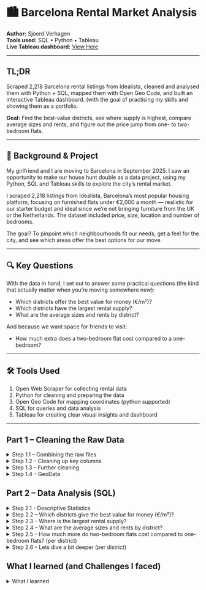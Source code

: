 # 🏙️ Barcelona Rental Market Analysis

**Author:** Sjoerd Verhagen  
**Tools used:** SQL • Python • Tableau  
**Live Tableau dashboard:** [View Here](https://public.tableau.com/views/YOUR-DASHBOARD-LINK)


---

## TL;DR 

Scraped 2,218 Barcelona rental listings from Idealista, cleaned and analysed them with Python + SQL, mapped them with Open Geo Code, and built an interactive Tableau dashboard. (with the goal of practising my skills and showing them as a portfolio.

**Goal:**
Find the best-value districts, see where supply is highest, compare average sizes and rents, and figure out the price jump from one- to two-bedroom flats.

---

## 🎯 Background & Project

My girlfriend and I are moving to Barcelona in September 2025. I saw an opportunity to make our house hunt double as a data project, using my Python, SQL and Tableau skills to explore the city’s rental market.

I scraped 2,218 listings from Idealista, Barcelona’s most popular housing platform, focusing on furnished flats under €2,000 a month — realistic for our starter budget and ideal since we’re not bringing furniture from the UK or the Netherlands. The dataset included price, size, location and number of bedrooms.

The goal? To pinpoint which neighbourhoods fit our needs, get a feel for the city, and see which areas offer the best options for our move.

---

## 🔍 Key Questions

With the data in hand, I set out to answer some practical questions (the kind that actually matter when you’re moving somewhere new):

- Which districts offer the best value for money (€/m²)?
- Which districts have the largest rental supply?
- What are the average sizes and rents by district?

And because we want space for friends to visit:
- How much extra does a two-bedroom flat cost compared to a one-bedroom?

---

## 🛠️ Tools Used

1. Open Web Scraper for collecting rental data
2. Python for cleaning and preparing the data
3.  Open Geo Code for mapping coordinates (python supported)
4.  SQL for queries and data analysis
5. Tableau for creating clear visual insights and dashboard

---

## Part 1 – Cleaning the Raw Data

<details>
  <summary>Step 1.1 – Combining the raw files</summary


For the first step, I used Python to combine all individual CSV files into one dataset. I loaded each file from the project folder, appended them to a list of DataFrames, and then concatenated everything into a single DataFrame. I saved this as a new CSV file and quickly explored its structure to check that everything had loaded correctly.

```python
import os
import pandas as pd

folder_path = "/Users/sjoerdv/Documents/PERSOONLIJK/Portfolio/Data 27 jul"
csv_files = [f for f in os.listdir(folder_path) if f.endswith(".csv")]
df_list = []

# Loop through and read each file
for file in csv_files:
    file_path = os.path.join(folder_path, file)
    df = pd.read_csv(file_path)
    df_list.append(df)

# Combine all dataframes
combined_df = pd.concat(df_list, ignore_index=True)

# Save to new CSV
output_file = os.path.join(folder_path, "all_rent_data.csv")
combined_df.to_csv(output_file, index=False)

print(f"Combined {len(csv_files)} files into: {output_file}")

# Load the new combined file
df = pd.read_csv(output_file)

# Show shape
print("\nSHAPE of dataset:", df.shape)

# Show columns
print("\nCOLUMNS:")
print(df.columns.tolist())

# Show index
print("\nINDEX:")
print(df.index)

# Numeric stats
print("\nDESCRIPTIVE STATISTICS (numerical):")
print(df.describe())

# Non-numeric stats
print("\nDESCRIPTIVE STATISTICS (non-numerical):")
print(df.describe(include=['object']))

# Preview first 5 rows
print("\nFIRST 5 ROWS:")
print(df.head())
```

</details> <details> <summary>Step 1.2 – Cleaning up key columns</summary>


In this step, I cleaned the price, size, and price-per-m² columns. The raw data included symbols like “€” and “m²”. I stripped those out so the values are now usable as proper numbers.
- Converted price to price_clean, containing just the amount as a float.
- Did the same for price_per_m2 and size, which now have clean numerical values in new columns.
- Finally, I checked for missing values in those cleaned columns.



```python
import pandas as pd

# Load your dataset
file_path = "/Users/sjoerdv/Documents/PERSOONLIJK/Portfolio/Data 27 jul/all_rent_data.csv"
df = pd.read_csv(file_path)

# Clean 'price' (e.g. "1,100 €/month" → 1100.0)
df['price_clean'] = df['price'].str.replace(r'[^\d,]', '', regex=True)\
                                .str.replace(',', '')\
                                .astype(float)

# Clean 'price_per_m2' (e.g. "73.33 €/m²" → 73.33)
df['price_per_m2_clean'] = df['price_per_m2'].str.replace(r'[^\d.,]', '', regex=True)\
                                             .str.replace(',', '')\
                                             .astype(float)

# Clean 'size' (e.g. "15 m²" → 15.0)
df['size_clean'] = df['size'].str.replace(r'[^\d.,]', '', regex=True)\
                              .str.replace(',', '')\
                              .astype(float)

# Preview cleaned values
print("\nCleaned values:")
print(df[['price', 'price_clean', 'price_per_m2', 'price_per_m2_clean', 'size', 'size_clean']].head(10))

# Count non-missing values in each cleaned column
print("\nNon-missing values:")
print("price_clean:         ", df['price_clean'].notna().sum())
print("price_per_m2_clean:  ", df['price_per_m2_clean'].notna().sum())
print("size_clean:          ", df['size_clean'].notna().sum())
```

</details> <details>
  <summary>Step 1.3 – Further cleaning</summary


For step 1.3, I extracted and cleaned the number of bedrooms from the listing text, creating a numeric column for analysis.


```python
import pandas as pd

# Load the dataset
file_path = "/Users/sjoerdv/Documents/PERSOONLIJK/Portfolio/Data 27 jul/all_rent_data_cleaned.csv"
df = pd.read_csv(file_path)

# Extract number of bedrooms (e.g. "2 bed." → 2.0)
df['bedrooms_clean'] = df['bedrooms'].str.extract(r'(\d+)').astype(float)

# Preview cleaned results
print("Bedrooms cleaned preview:")
print(df[['bedrooms', 'bedrooms_clean']].head(10))

# Show descriptive statistics
print("Descriptive statistics for bedrooms:")
print(df['bedrooms_clean'].describe())

# Save the updated file
output_path = "/Users/sjoerdv/Documents/PERSOONLIJK/Portfolio/Data 27 jul/all_rent_data_cleaned_v2.csv"
df.to_csv(output_path, index=False)

print(f"File saved with cleaned bedrooms column: {output_path}")
```

</details> <details> <summary> Step 1.4 – GeoData</summary>

In this step i added the latitude and longitude for every apartment, through GeoData I can automate this process. By fillin gin the API and adding everything I made into geodata that I could later load into Tableau to make a visual representation of the barcelona map.

```python
import pandas as pd
from opencage.geocoder import OpenCageGeocode
import time
from tqdm import tqdm  # progress bar

# API key
key = '0a2df27082034108b046e61491ef609d'
geocoder = OpenCageGeocode(key)

# Load cleaned CSV
file_path = "/Users/sjoerdv/Documents/PERSOONLIJK/Portfolio/Data 27 jul/all_rent_data_cleaned_v3.csv"
df = pd.read_csv(file_path)

# Create address query (Street + Subdistrict + District + Barcelona, Spain)
def build_query(row):
    parts = [row['street_cleaned'], row['subdistrict'], row['district'], 'Barcelona, Spain']
    return ', '.join([p for p in parts if pd.notna(p)])

df['full_address'] = df.apply(build_query, axis=1)

# Geocode function
def geocode_address(query):
    try:
        results = geocoder.geocode(query)
        if results and len(results):
            lat = results[0]['geometry']['lat']
            lng = results[0]['geometry']['lng']
            country_code = results[0]['components'].get('country_code', '')
            timezone = results[0]['annotations']['timezone']['name']
            return pd.Series([lat, lng, country_code, timezone])
        else:
            return pd.Series([None, None, None, None])
    except Exception as e:
        print(f"Error geocoding {query}: {e}")
        return pd.Series([None, None, None, None])

# Apply geocoding with progress bar (and respect free tier: 1 request/sec)
tqdm.pandas()
df[['latitude', 'longitude', 'country_code', 'timezone']] = df['full_address'].progress_apply(lambda x: geocode_address(x))
    # Pause between requests to respect API rate limit
    # time.sleep(1)  # Uncomment if needed for free tier limit

# Save results
output_path = "/Users/sjoerdv/Documents/PERSOONLIJK/Portfolio/Data 27 jul/all_rent_data_geocoded.csv"
df.to_csv(output_path, index=False)
print(f"\n✅ Geocoded file saved to: {output_path}")
```
</details>


## Part 2 – Data Analysis (SQL)

<details>
  <summary>Step 2.1 - Descriptive Statistics </summary

In this step, I calculated the number of listings, average, minimum, maximum, and price variation for rentals in each district, then ranked districts by average price.

```sql
SELECT 
  district, 
  COUNT(*) AS number_of_listings,
  ROUND(AVG(price_clean),2) AS avg_price,
  MIN(price_clean) AS min_price,
  MAX(price_clean) AS max_price,
  ROUND(STDDEV_SAMP(price_clean),2) AS stddev_price
FROM table_v4
GROUP BY district
ORDER BY avg_price DESC;
```

Let us take a look at the table:

| "district"            | "number_of_listings" | "avg_price" | "min_price" | "max_price" | "stddev_price" |
|-----------------------|----------------------|-------------|-------------|-------------|----------------|
| "Sant Martí"          | 134                  | 1627.01     | 650         | 2000        | 320.09         |
| "Eixample"            | 434                  | 1611.85     | 750         | 2000        | 293.27         |
| "Sant Andreu"         | 34                   | 1596.03     | 990         | 2000        | 357.77         |
| "Les Corts"           | 66                   | 1591.97     | 850         | 2000        | 295.73         |
| "Gràcia"              | 199                  | 1543.67     | 800         | 2000        | 306.06         |
| "Sarrià-Sant Gervasi" | 200                  | 1523.50     | 865         | 2000        | 244.91         |
| "Nou Barris"          | 17                   | 1479.12     | 850         | 2000        | 344.61         |
| "Sants-Montjuïc"      | 200                  | 1441.33     | 945         | 2000        | 244.22         |
| "Ciutat Vella"        | 846                  | 1339.66     | 700         | 2000        | 303.65         |
| "Horta Guinardó"      | 88                   | 1299.02     | 750         | 1995        | 284.45         |

I observed that _Nou Barris_ and _Sant Andreu_ have very few listings compared to other districts. Given that exploratory analysis typically requires a minimum sample size of around 30 to be statistically meaningful, I will exclude these two districts in later steps. 

</details>

<details>
  <summary>Step 2.2 – Which districts give the best value for money (€/m²)? </summary

In this step, I calculated how rental prices per square metre vary across districts (excluding _Sant Andreu_ and _Nou Barris_), by counting listings and finding the average, minimum, maximum, and standard deviation of price per m². Then I ordered the districts from cheapest to most expensive per square metre.

```sql
SELECT 
  district,
  COUNT(*) AS number_of_listings,
  ROUND(AVG(price_per_m2_clean),2) AS avg_price_per_m2,
  MIN(price_per_m2_clean) AS min_price_per_m2,
  MAX(price_per_m2_clean) AS max_price_per_m2,
  ROUND(STDDEV_SAMP(price_per_m2_clean),2) AS stddev_price_per_m2
FROM table_v4
WHERE district NOT IN ('Sant Andreu', 'Nou Barris') 
GROUP BY district
ORDER BY avg_price_per_m2 ASC; 
```


| district            | number_of_listings | avg_price_per_m2 | min_price_per_m2 | max_price_per_m2 | stddev_price_per_m2 |
|---------------------|--------------------|------------------|------------------|------------------|---------------------|
| Horta Guinardó      |                 88 |            20.19 |             12.5 |            35.83 |                5.68 |
| Les Corts           |                 66 |            22.92 |            13.33 |               50 |                6.06 |
| Gràcia              |                199 |            25.04 |            13.33 |               40 |                5.28 |
| Sants-Montjuïc      |                200 |            25.55 |            14.09 |               54 |                6.07 |
| Sant Martí          |                134 |            25.84 |             7.14 |            58.33 |                6.56 |
| Sarrià-Sant Gervasi |                200 |            26.06 |             11.5 |            56.67 |                7.05 |
| Eixample            |                434 |            26.15 |            10.83 |            61.67 |                6.84 |
| Ciutat Vella        |                846 |            27.09 |            11.24 |               95 |                8.64 |

_Horta Guinardó_ and _Les Corts_ offer the lowest average price per m², whilst maintaining a similar price variation to other districts. With noticeably lower averages and no greater volatility, these areas show the best value for money.

<img src="https://github.com/sjoerd-verhagen/barcelona-rental-analysis/blob/main/value-for-money2" alt="Which districts give the best value for money" width="600">


</details>

<details>
  <summary>Step 2.3 – Where is the largest rental supply? </summary

To understand where renters have the most choice and how consistent prices are, I calculated the number of listings per district along with the variance and standard deviation in rental prices. This highlights both the scale of the market in each area and how stable (or volatile) pricing tends to be.


```sql
SELECT 
  district,
  COUNT(*) AS number_of_listings,
  ROUND(VAR_SAMP(price_clean),2) AS price_variance,
  ROUND(STDDEV_SAMP(price_clean),1) AS price_stddev
FROM table_v4
WHERE district NOT IN ('Sant Andreu', 'Nou Barris')
GROUP BY district
ORDER BY price_stddev DESC;
```

| district            | number_of_listings | price_variance | price_stddev |
|---------------------|--------------------|----------------|--------------|
| Ciutat Vella        |                846 |       92201.29 |        303.6 |
| Eixample            |                434 |        86004.7 |        293.3 |
| Sarrià-Sant Gervasi |                200 |       59978.54 |        244.9 |
| Sants-Montjuïc      |                200 |       59644.13 |        244.2 |
| Gràcia              |                199 |       93673.88 |        306.1 |
| Sant Martí          |                134 |      102454.79 |        320.1 |
| Horta Guinardó      |                 88 |       80911.56 |        284.4 |
| Les Corts           |                 66 |       87456.15 |        295.7 |

The largest rental supply is found in _Ciutat Vella_, followed by _Eixample_. Among districts with substantial listings, _Sarrià-Sant Gervasi_ and _Sants-Montjuïc_ show the lowest price variability, reflected in their relatively low standard deviations, despite having higher average prices than _Les Corts_ and _Horta Guinardó_. The greatest price variance occurs in Sant Martí, indicating more fluctuation in rental costs there.

</details>

<details>
  <summary>Step 2.4 – What are the average sizes and rents by district? </summary

To get a clearer picture of what each district offers, I calculated the average apartment size and rental price, along with the minimum, maximum, and standard deviation of rents. This helps understand not only the typical flat but also the range and variability of rental options available across Barcelona’s districts.  

```sql
SELECT 
  district,
  COUNT(*) AS number_of_listings,
  ROUND(AVG(size_clean),2) AS avg_size_m2,
  ROUND(AVG(price_clean),2) AS avg_rent,
  MIN(price_clean) AS min_rent,
  MAX(price_clean) AS max_rent,
  ROUND(STDDEV_SAMP(price_clean),2) AS rent_stddev
FROM table_v4
WHERE district NOT IN ('Sant Andreu', 'Nou Barris') 
GROUP BY district
ORDER BY avg_rent ASC;  
```

| district            | number_of_listings | avg_size_m2 | avg_rent | min_rent | max_rent | rent_stddev |
|---------------------|--------------------|-------------|----------|----------|----------|-------------|
| Horta Guinardó      |                 88 |       68.75 |  1299.02 |      750 |     1995 |      284.45 |
| Ciutat Vella        |                846 |       54.15 |  1339.66 |      700 |     2000 |      303.65 |
| Sants-Montjuïc      |                200 |       59.59 |  1441.33 |      945 |     2000 |      244.22 |
| Sarrià-Sant Gervasi |                200 |       62.61 |   1523.5 |      865 |     2000 |      244.91 |
| Gràcia              |                199 |        63.9 |  1543.67 |      800 |     2000 |      306.06 |
| Les Corts           |                 66 |       73.26 |  1591.97 |      850 |     2000 |      295.73 |
| Eixample            |                434 |       65.59 |  1611.85 |      750 |     2000 |      293.27 |
| Sant Martí          |                134 |       66.08 |  1627.01 |      650 |     2000 |      320.09 |

The lowest average rents are found in _Horta Guinardó_ and _Ciutat Vella_, followed by _Sants-Montjuïc_. Notably, _Horta Guinardó_ also ranks second in average apartment size, offering a great balance between space and price.
</details>

<details>
  <summary>Step 2.5 – How much more do two-bedroom flats cost compared to one-bedroom flats? (per district) </summary
                                                                                                              
This query compares average rents for 1- and 2-bedroom apartments across Barcelona districts, excluding Sant Andreu and Nou Barris. It uses a CTE and a self-join to calculate both the absolute and percentage rent difference between the two apartment types. The output reveals how much more expensive 2-bedrooms are per district, offering clear insight into local rental pricing dynamics.                                                                                                                    
  ```sql

WITH rent_by_bedrooms AS (
  SELECT 
    district,
    bedrooms_cleaned,
    AVG(price_clean) AS avg_rent
  FROM table_v4
  WHERE bedrooms_cleaned IN (1, 2)
    AND district NOT IN ('Sant Andreu', 'Nou Barris')
  GROUP BY district, bedrooms_cleaned
)
SELECT 
  r1.district,
  r2.avg_rent - r1.avg_rent AS price_diff_2b_vs_1b,
  ROUND(( (r2.avg_rent - r1.avg_rent) / r1.avg_rent ) * 100, 1) AS pct_diff_2b_vs_1b,
  r1.avg_rent AS avg_rent_1b,
  r2.avg_rent AS avg_rent_2b
FROM rent_by_bedrooms r1
JOIN rent_by_bedrooms r2
  ON r1.district = r2.district
WHERE r1.bedrooms_cleaned = 1 
  AND r2.bedrooms_cleaned = 2
ORDER BY price_diff_2b_vs_1b DESC;
```

| district            | price_diff_2b_vs_1b | pct_diff_2b_vs_1b | avg_rent_1b | avg_rent_2b |
|---------------------|---------------------|-------------------|-------------|-------------|
| Les Corts           |               62.42 |             4.11% |      1519.1 |     1581.52 |
| Sants-Montjuïc      |              104.96 |             7.63% |     1375.14 |     1480.11 |
| Sarrià-Sant Gervasi |              132.93 |             9.19% |     1447.13 |     1580.06 |
| Eixample            |              176.34 |            11.73% |     1502.96 |      1679.3 |
| Gràcia              |              206.82 |            14.68% |     1409.24 |     1616.06 |
| Sant Martí          |              228.57 |            15.35% |        1489 |     1717.57 |
| Ciutat Vella        |              239.47 |             19.4% |     1234.53 |        1474 |
| Horta Guinardó      |              262.49 |            23.93% |     1096.87 |     1359.35 |

You see here that the lowest change is in Les Corts, followed by Sants-Montjuïc. Interestingly, in Sants-Montjuïc has the single lowest change for a second bedroom, and it has the top 3 lowest average rent costs as well. Where for Cuitat Vella en Horta Guinardo, the difference between one and two bedrooms was the biggest, even though they were the ones with the lowest rent. Could it be that it is skewed because there are way more 1 bedroom listings?
</details>

<details>
  <summary>Step 2.6 – Lets dive a bit deeper (per district) </summary

This query compares average rents for 1- and 2-bedroom apartments per district, excluding two districts. It calculates both the absolute and percentage price difference using a self-join on a grouped subquery. The result highlights how much more expensive 2-bedroom apartments are, giving further insight into rental pricing by district.

```sql
WITH rent_counts AS (
    SELECT 
        district,
        bedrooms_cleaned,
        COUNT(*) AS listings_count,
        ROUND(AVG(price_clean), 2) AS avg_rent
    FROM table_v4
    WHERE bedrooms_cleaned IN (1, 2)
      AND district NOT IN ('Sant Andreu', 'Nou Barris')
    GROUP BY district, bedrooms_cleaned
)
SELECT 
    r1.district,
    r1.listings_count AS one_bed_count,
    r2.listings_count AS two_bed_count,
    ROUND(r1.avg_rent, 2) AS avg_rent_1b,
    ROUND(r2.avg_rent, 2) AS avg_rent_2b,
    ROUND(r2.avg_rent - r1.avg_rent, 2) AS price_diff,
    ROUND(((r2.avg_rent - r1.avg_rent) / r1.avg_rent) * 100, 2) AS pct_diff
FROM rent_counts r1
JOIN rent_counts r2
  ON r1.district = r2.district
WHERE r1.bedrooms_cleaned = 1
  AND r2.bedrooms_cleaned = 2
ORDER BY pct_diff ASC;
```

| district            | one_bed_count | two_bed_count | avg_rent_1b | avg_rent_2b | price_diff | pct_diff |
|---------------------|---------------|---------------|-------------|-------------|------------|----------|
| Les Corts           |            10 |            23 |      1519.1 |     1581.52 |      62.42 |     4.11 |
| Sants-Montjuïc      |            69 |            73 |     1375.14 |     1480.11 |     104.97 |     7.63 |
| Sarrià-Sant Gervasi |            78 |            64 |     1447.13 |     1580.06 |     132.93 |     9.19 |
| Eixample            |           159 |           132 |     1502.96 |      1679.3 |     176.34 |    11.73 |
| Gràcia              |            50 |            85 |     1409.24 |     1616.06 |     206.82 |    14.68 |
| Sant Martí          |            30 |            68 |        1489 |     1717.57 |     228.57 |    15.35 |
| Ciutat Vella        |           371 |           286 |     1234.53 |        1474 |     239.47 |     19.4 |
| Horta Guinardó      |            15 |            31 |     1096.87 |     1359.35 |     262.48 |    23.93 |

As we see here is that indeed Horta Guinardo has the lowest number of listings, followed by Les Corts. Interesting, Cuitat Vella had the most listings. Here it seems that for bigger apartments with 2 bedrooms **Sants-Montjuïc** seems to be a good fit, as it has a good number of listings, a low average rent (top3), for a 1 bedroom apartment, and a low average rent for a 2 bedroom apartment (3rd place).
</details>

## What I learned (and Challenges I faced)

<details>
  <summary>What I learned</summary

- the Idealista site is very well guarded for scraping, so I really had to puzzle with the scraper before I found a way of doing it and it not taking hours to do so. (it still did, as I had to make it into batches of 3 pages (where there were 60+ pages to scrape)
- The Adresses where written in such a way (I think because of the catalan) that it was not very clearly picked up by the GeoData. When I cut out the subdistrict it did work out, this meant I had to change some coordinates by hand
- idealista pages are not always completely filled out, which made the number of bedrooms section get mixed with the #floor section. This meant I first had loads of building which 8 bedrooms, which didn't seem feasable.

